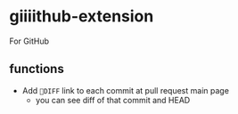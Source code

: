 # giiiithub-extension

For GitHub

## functions
* Add `🎯DIFF` link to each commit at pull request main page
  * you can see diff of that commit and HEAD
